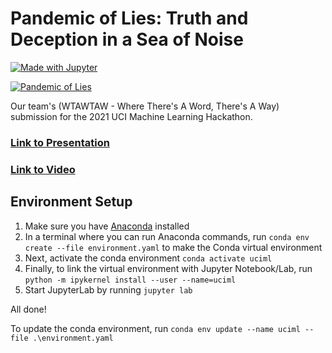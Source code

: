 # Pandemic of Lies: Truth and Deception in a Sea of Noise
[![Made with Jupyter](https://img.shields.io/badge/Made%20with-Jupyter-orange?style=for-the-badge&logo=Jupyter)](https://jupyter.org/try)

[![Pandemic of Lies](https://user-images.githubusercontent.com/23201789/119278190-85612b80-bbd8-11eb-97e7-e93d361ab77b.PNG)](https://docs.google.com/presentation/d/1VHZegEMUgxX3Ma98InqBI7O6h_mKQgJCBxJdw5hs0FM/edit?usp=sharing)

Our team's (WTAWTAW - Where There's A Word, There's A Way) submission for the 2021 UCI Machine Learning Hackathon.

### [Link to Presentation](https://docs.google.com/presentation/d/1VHZegEMUgxX3Ma98InqBI7O6h_mKQgJCBxJdw5hs0FM/edit#slide=id.g35f391192_00)

### [Link to Video](https://youtu.be/lG-gmkeB4N4)

## Environment Setup

1. Make sure you have [Anaconda](https://www.anaconda.com/products/individual) installed
2. In a terminal where you can run Anaconda commands, run `conda env create --file environment.yaml` to make the Conda virtual environment
3. Next, activate the conda environment `conda activate uciml`
4. Finally, to link the virtual environment with Jupyter Notebook/Lab, run `python -m ipykernel install --user --name=uciml`
5. Start JupyterLab by running `jupyter lab`

All done!

To update the conda environment, run `conda env update --name uciml --file .\environment.yaml`
